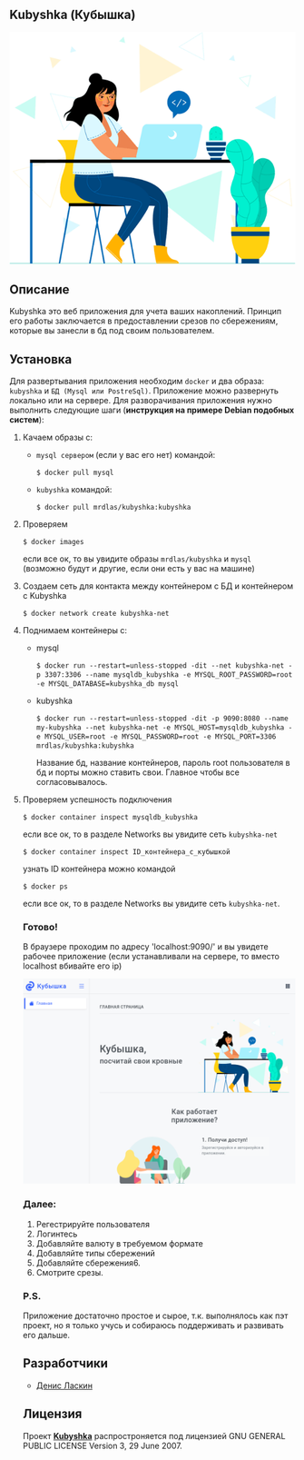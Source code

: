## Kubyshka (Кубышка)

<p align="center">
      <img src="https://github.com/DlasWEB/kubyshka/blob/master/src/main/resources/static/img/05.png" alt="Project Logo">
</p>

## Описание

Kubyshka это веб приложения для учета ваших накоплений. Принцип его работы заключается в предоставлении срезов по сбережениям, которые вы занесли в бд под своим пользователем.

## Установка

Для развертывания приложения необходим `docker` и два образа: `kubyshka` и `БД (Mysql или PostreSql)`. Приложение можно развернуть локально или на сервере. 
Для разворачивания приложения нужно выполнить следующие шаги (**инструкция на примере Debian подобных систем**):
1. Качаем образы с:<br/>
    - `mysql сервером` (если у вас его нет) командой: 
        ```shell script
        $ docker pull mysql
        ```
    - `kubyshka` командой: 
        ```shell script
        $ docker pull mrdlas/kubyshka:kubyshka
        ```
2. Проверяем
     ```shell script
     $ docker images
     ``` 
    если все ок, то вы увидите образы `mrdlas/kubyshka` и `mysql` (возможно будут и другие, если они есть у вас на машине)
3. Создаем сеть для контакта между контейнером с БД и контейнером с Kubyshka
     ```shell script
     $ docker network create kubyshka-net
     ```
4. Поднимаем контейнеры с:
    - mysql 
        ```shell script
        $ docker run --restart=unless-stopped -dit --net kubyshka-net -p 3307:3306 --name mysqldb_kubyshka -e MYSQL_ROOT_PASSWORD=root -e MYSQL_DATABASE=kubyshka_db mysql
        ```
    - kubyshka 
        ```shell script
        $ docker run --restart=unless-stopped -dit -p 9090:8080 --name my-kubyshka --net kubyshka-net -e MYSQL_HOST=mysqldb_kubyshka -e MYSQL_USER=root -e MYSQL_PASSWORD=root -e MYSQL_PORT=3306 mrdlas/kubyshka:kubyshka        
        ```
      Название бд, название контейнеров, пароль root пользователя в бд и порты можно ставить свои. Главное чтобы все согласовывалось.
5. Проверяем успешность подключения 
    ```shell script
   $ docker container inspect mysqldb_kubyshka 
    ```
     если все ок, то в разделе Networks вы увидите сеть `kubyshka-net`
    ```shell script
   $ docker container inspect ID_контейнера_с_кубышкой
    ``` 
    узнать ID контейнера можно командой 
   ```shell script
   $ docker ps 
   ```
   если все ок, то в разделе Networks вы увидите сеть `kubyshka-net`.
   
   ### Готово!
   
   В браузере проходим по адресу 'localhost:9090/' и вы увидете рабочее приложение (если устанавливали на сервере, то вместо localhost вбивайте его ip)
   
   <img src="https://github.com/DlasWEB/kubyshka/blob/master/img_for_readme/1.png" alt="Главная страница">
   
   ### Далее:
   1. Регестрируйте пользователя
   2. Логинтесь
   3. Добавляйте валюту в требуемом формате
   4. Добавляйте типы сбережений
   5. Добавляйте сбережения6. 
   6. Смотрите срезы.
   
   ### P.S.
   
   Приложение достаточно простое и сырое, т.к. выполнялось как пэт проект, но я только учусь и собираюсь поддерживать и развивать его дальше.
   
   ## Разработчики
   
   - [Денис Ласкин](https://github.com/DlasWEB)
   
   ## Лицензия
   
   Проект **[Kubyshka](https://github.com/DlasWEB/kubyshka)** распростроняется под лицензией GNU GENERAL PUBLIC LICENSE Version 3, 29 June 2007.
